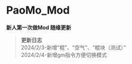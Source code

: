 # **PaoMo_Mod**  
 **新人第一次做Mod 随缘更新**
> **更新日志**  
  2024/2/3-新增“棍”、“空气”、“棍块（测试）”  
  2024/2/4-新增gm指令方便切换模式
